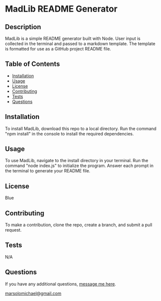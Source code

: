 # MadLib README Generator

  ## Description
  MadLib is a simple README generator built with Node. User input is collected in the terminal and passed to a markdown template. The template is formatted for use as a GitHub project README file.

  ## Table of Contents
  * [Installation](#installation)
  * [Usage](#usage)
  * [License](#license)
  * [Contributing](#contributing)
  * [Tests](#tests)
  * [Questions](#questions)
  
  ## Installation
  To install MadLib, download this repo to a local directory. Run the command "npm install" in the console to install the required dependencies.

  ## Usage
  To use MadLib, navigate to the install directory in your terminal. Run the command "node index.js" to initialize the program. Answer each prompt in the terminal to generate your README file.

  ## License
  Blue

  ## Contributing
  To make a contribution, clone the repo, create a branch, and submit a pull request.

  ## Tests
  N/A

  ## Questions
  If you have any additional questions, [message me here](https://github.com/Elrond-Hubbard).
  
  marsolomichael@gmail.com

